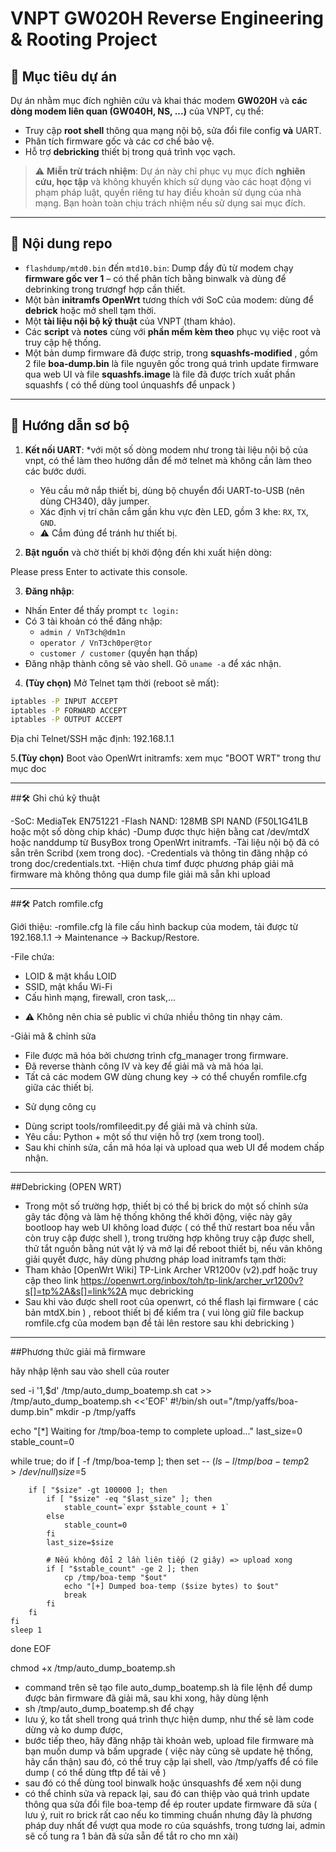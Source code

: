 # VNPT GW020H Reverse Engineering & Rooting Project

## 📌 Mục tiêu dự án

Dự án nhằm mục đích nghiên cứu và khai thác modem **GW020H** và **các dòng modem liên quan (GW040H, NS, ...)** của VNPT, cụ thể:

- Truy cập **root shell** thông qua mạng nội bộ, sửa đổi file config **và** UART.
- Phân tích firmware gốc và các cơ chế bảo vệ.
- Hỗ trợ **debricking** thiết bị trong quá trình vọc vạch.

> ⚠️ **Miễn trừ trách nhiệm**: Dự án này chỉ phục vụ mục đích **nghiên cứu, học tập** và không khuyến khích sử dụng vào các hoạt động vi phạm pháp luật, quyền riêng tư hay điều khoản sử dụng của nhà mạng. Bạn hoàn toàn chịu trách nhiệm nếu sử dụng sai mục đích.

---

## 📂 Nội dung repo

- `flashdump/mtd0.bin` đến `mtd10.bin`: Dump đầy đủ từ modem chạy **firmware gốc ver 1** – có thể phân tích bằng binwalk và dùng để debrinking trong trươngf hợp cần thiết.
- Một bản **initramfs OpenWrt** tương thích với SoC của modem: dùng để **debrick** hoặc mở shell tạm thời.
- Một **tài liệu nội bộ kỹ thuật** của VNPT (tham khảo).
- Các **script** và **notes** cùng với **phần mềm kèm theo** phục vụ việc root và truy cập hệ thống.
- Một bản dump firmware đã được strip, trong **squashfs-modified** , gồm 2 file **boa-dump.bin** là file nguyên gốc trong quá trình update firmware qua web UI và file **squashfs.image** là file đã được trích xuất phần squashfs ( có thể dùng tool únquashfs để unpack )

---

## 🔧 Hướng dẫn sơ bộ

1. **Kết nối UART**:
   *với một số dòng modem như trong tài liệu nội bộ của vnpt, có thể làm theo hướng dẫn để mở telnet mà không cần làm theo các bước dưới.
   - Yêu cầu mở nắp thiết bị, dùng bộ chuyển đổi UART-to-USB (nên dùng CH340), dây jumper.
   - Xác định vị trí chân cắm gần khu vực đèn LED, gồm 3 khe: `RX`, `TX`, `GND`.
   - ⚠️ Cắm đúng để tránh hư thiết bị.

2. **Bật nguồn** và chờ thiết bị khởi động đến khi xuất hiện dòng:

Please press Enter to activate this console.

3. **Đăng nhập**:
- Nhấn Enter để thấy prompt `tc login:`
- Có 3 tài khoản có thể đăng nhập:
  - `admin / VnT3ch@dm1n`
  - `operator / VnT3ch0per@tor`
  - `customer / customer` (quyền hạn thấp)
- Đăng nhập thành công sẽ vào shell. Gõ `uname -a` để xác nhận.

4. **(Tùy chọn)** Mở Telnet tạm thời (reboot sẽ mất):
```sh
iptables -P INPUT ACCEPT
iptables -P FORWARD ACCEPT
iptables -P OUTPUT ACCEPT
```
Địa chỉ Telnet/SSH mặc định: 192.168.1.1

5.**(Tùy chọn)** Boot vào OpenWrt initramfs: xem mục "BOOT WRT" trong thư mục doc

---

##🛠️ Ghi chú kỹ thuật

-SoC: MediaTek EN751221
-Flash NAND: 128MB SPI NAND (F50L1G41LB hoặc một số dòng chip khác)
-Dump được thực hiện bằng cat /dev/mtdX hoặc nanddump từ BusyBox trong OpenWrt initramfs.
-Tài liệu nội bộ đã có sẵn trên Scribd (xem trong doc).
-Credentials và thông tin đăng nhập có trong doc/credentials.txt.
-Hiện chưa timf được phương pháp giải mã firmware mà không thông qua dump file giải mã sẵn khi upload

---

##🛠️ Patch romfile.cfg

Giới thiệu:
-romfile.cfg là file cấu hình backup của modem, tải được từ 192.168.1.1 → Maintenance → Backup/Restore.


-File chứa:
+ LOID & mật khẩu LOID
+ SSID, mật khẩu Wi-Fi
+ Cấu hình mạng, firewall, cron task,...
  
- ⚠️ Không nên chia sẻ public vì chứa nhiều thông tin nhạy cảm.
  
-Giải mã & chỉnh sửa
+ File được mã hóa bởi chương trình cfg_manager trong firmware.
+ Đã reverse thành công IV và key để giải mã và mã hóa lại.
+ Tất cả các modem GW dùng chung key → có thể chuyển romfile.cfg giữa các thiết bị.

 - Sử dụng công cụ
+ Dùng script tools/romfileedit.py để giải mã và chỉnh sửa.
+ Yêu cầu: Python + một số thư viện hỗ trợ (xem trong tool).
+ Sau khi chỉnh sửa, cần mã hóa lại và upload qua web UI để modem chấp nhận.


--- 

##Debricking (OPEN WRT)
- Trong một số trường hợp, thiết bị có thể bị brick do một số chỉnh sửa gây tác động và làm hệ thống không thể khởi động, việc này gây bootloop hay web UI không load được ( có thể thử restart boa nếu vẫn còn truy cập được shell ), trong trường hợp không truy cập được shell, thử tắt nguồn bằng nút vật lý và mở lại để reboot thiết bị, nếu vãn không giải quyết được, hãy dùng phương pháp load initramfs tạm thời:
- Tham khảo [OpenWrt Wiki] TP-Link Archer VR1200v (v2).pdf hoặc truy cập theo link https://openwrt.org/inbox/toh/tp-link/archer_vr1200v?s[]=tp%2A&s[]=link%2A mục debricking
- Sau khi vào được shell root của openwrt, có thể flash lại firmware ( các bản mtdX.bin ) , reboot thiết bị để kiểm tra ( vui lòng giữ file backup romfile.cfg của modem bạn để tải lên restore sau khi debricking )
---
##Phương thức giải mã firmware

hãy nhập lệnh sau vào shell của router

sed -i '1,$d' /tmp/auto_dump_boatemp.sh
cat >> /tmp/auto_dump_boatemp.sh <<'EOF'
#!/bin/sh
out="/tmp/yaffs/boa-dump.bin"
mkdir -p /tmp/yaffs

echo "[*] Waiting for /tmp/boa-temp to complete upload..."
last_size=0
stable_count=0

while true; do
    if [ -f /tmp/boa-temp ]; then
        set -- $(ls -l /tmp/boa-temp 2>/dev/null)
        size=$5

        if [ "$size" -gt 100000 ]; then
            if [ "$size" -eq "$last_size" ]; then
                stable_count=`expr $stable_count + 1`
            else
                stable_count=0
            fi
            last_size=$size

            # Nếu không đổi 2 lần liên tiếp (2 giây) => upload xong
            if [ "$stable_count" -ge 2 ]; then
                cp /tmp/boa-temp "$out"
                echo "[+] Dumped boa-temp ($size bytes) to $out"
                break
            fi
        fi
    fi
    sleep 1
done
EOF

chmod +x /tmp/auto_dump_boatemp.sh



- command trên sẽ tạo file auto_dump_boatemp.sh là file lệnh để dump được bản firmware đã giải mã, sau khi xong, hãy dùng lệnh
- sh /tmp/auto_dump_boatemp.sh để chạy
- lưu ý, ko tắt shell trong quá trình thực hiện dump, như thế sẽ làm code dừng và ko dump được,
- bước tiếp theo, hãy đăng nhập tài khoản web, upload file firmware mà bạn muốn dump và bấm upgrade ( việc này cũng sẽ update hệ thống, hãy cẩn thận)
sau đó, có thể truy cập lại shell, vào /tmp/yaffs để có file dump ( có thể dùng tftp để tải về )
- sau đó có thể dùng tool binwalk hoặc únsquashfs để xem nội dung
- có thể chỉnh sửa và repack lại, sau đó can thiệp vào quá trình update thông qua sửa đổi file boa-temp để ép router update firmware đã sửa ( lưu ý, ruit ro brick rất cao nếu ko timming chuẩn nhưng đây là phương pháp duy nhất để vượt qua mode ro của squáshfs, trong tương lai, admin sẽ cố tung ra 1 bản đã sửa sẵn để tắt ro cho mn xài)
